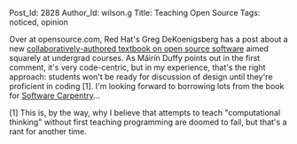 Post_Id: 2828
Author_Id: wilson.g
Title: Teaching Open Source
Tags: noticed, opinion

<p>Over at opensource.com, Red Hat's Greg DeKoenigsberg has a post about a new <a href="http://opensource.com/education/10/4/can-professors-teach-open-source">collaboratively-authored textbook on open source software</a> aimed squarely at undergrad courses. As M&aacute;ir&iacute;n Duffy points out in the first comment, it's very code-centric, but in my experience, that's the right approach: students won't be ready for discussion of design until they're proficient in coding [1]. I'm looking forward to borrowing lots from the book for <a href="http://software-carpentry.org/">Software Carpentry</a>...</p>
<p>[1] This is, by the way, why I believe that attempts to teach  "computational thinking" without first teaching programming are doomed  to fail, but that's a rant for another time.</p>
